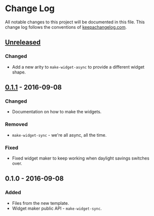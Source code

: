# Change Log
All notable changes to this project will be documented in this file. This change log follows the conventions of [keepachangelog.com](http://keepachangelog.com/).

## [Unreleased]
### Changed
- Add a new arity to `make-widget-async` to provide a different widget shape.

## [0.1.1] - 2016-09-08
### Changed
- Documentation on how to make the widgets.

### Removed
- `make-widget-sync` - we're all async, all the time.

### Fixed
- Fixed widget maker to keep working when daylight savings switches over.

## 0.1.0 - 2016-09-08
### Added
- Files from the new template.
- Widget maker public API - `make-widget-sync`.

[Unreleased]: https://github.com/your-name/async/compare/0.1.1...HEAD
[0.1.1]: https://github.com/your-name/async/compare/0.1.0...0.1.1
